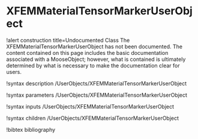 <!-- MOOSE Documentation Stub: Remove this when content is added. -->

# XFEMMaterialTensorMarkerUserObject

!alert construction title=Undocumented Class
The XFEMMaterialTensorMarkerUserObject has not been documented. The content contained on this page
includes the basic documentation associated with a MooseObject; however, what is contained is
ultimately determined by what is necessary to make the documentation clear for users.

!syntax description /UserObjects/XFEMMaterialTensorMarkerUserObject

!syntax parameters /UserObjects/XFEMMaterialTensorMarkerUserObject

!syntax inputs /UserObjects/XFEMMaterialTensorMarkerUserObject

!syntax children /UserObjects/XFEMMaterialTensorMarkerUserObject

!bibtex bibliography
